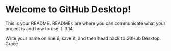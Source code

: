 # Welcome to GitHub Desktop!

This is your README. READMEs are where you can communicate what your project is and how to use it. 3.14

Write your name on line 6, save it, and then head back to GitHub Desktop.
Grace 
